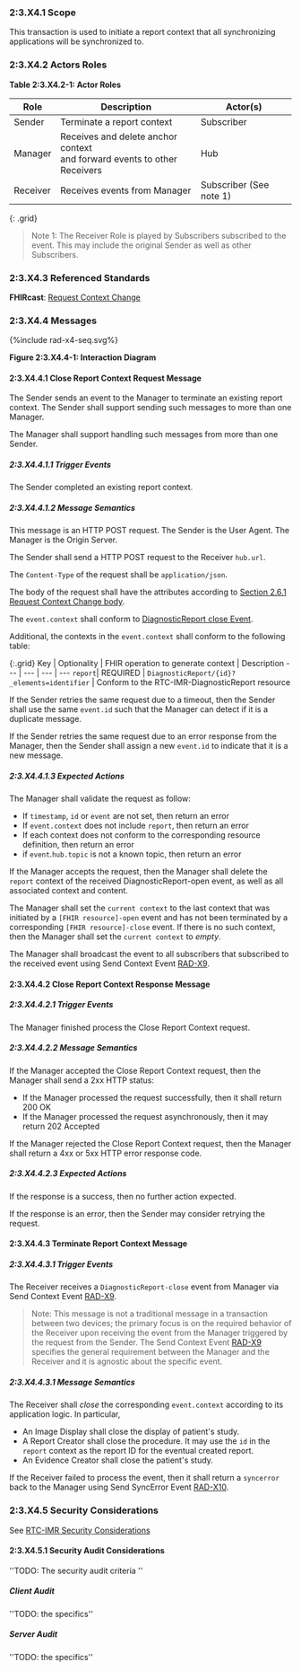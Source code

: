 ### 2:3.X4.1 Scope

This transaction is used to initiate a report context that all synchronizing applications will be synchronized to.

### 2:3.X4.2 Actors Roles

**Table 2:3.X4.2-1: Actor Roles**

| Role | Description | Actor(s) |
|------|-------------|----------|
| Sender | Terminate a report context | Subscriber |
| Manager | Receives and delete anchor context<br>and forward events to other Receivers | Hub |
| Receiver | Receives events from Manager | Subscriber (See note 1) |
{: .grid}

> Note 1: The Receiver Role is played by Subscribers subscribed to the event. This may include the original Sender as well as other Subscribers.

### 2:3.X4.3 Referenced Standards

**FHIRcast**: [Request Context Change](https://build.fhir.org/ig/HL7/fhircast-docs/2-6-RequestContextChange.html#request-context-change)

### 2:3.X4.4 Messages

<div>
{%include rad-x4-seq.svg%}
</div>

<div style="clear: left"/>

**Figure 2:3.X4.4-1: Interaction Diagram**

#### 2:3.X4.4.1 Close Report Context Request Message
The Sender sends an event to the Manager to terminate an existing report context. The Sender shall support sending such messages to more than one Manager.

The Manager shall support handling such messages from more than one Sender. 

##### 2:3.X4.4.1.1 Trigger Events

The Sender completed an existing report context.

##### 2:3.X4.4.1.2 Message Semantics

This message is an HTTP POST request. The Sender is the User Agent. The Manager is the Origin Server.

The Sender shall send a HTTP POST request to the Receiver `hub.url`.

The `Content-Type` of the request shall be `application/json`.

The body of the request shall have the attributes according to [Section 2.6.1 Request Context Change body](https://build.fhir.org/ig/HL7/fhircast-docs/2-6-RequestContextChange.html#request-context-change-body).

The `event.context` shall conform to [DiagnosticReport close Event](https://build.fhir.org/ig/HL7/fhircast-docs/3-6-2-diagnosticreport-close.html).

Additional, the contexts in the `event.context` shall conform to the following table:

{:.grid}
Key | Optionality | FHIR operation to generate context | Description
--- | --- | --- | ---
`report`| REQUIRED | `DiagnosticReport/{id}?_elements=identifier` | Conform to the RTC-IMR-DiagnosticReport resource

If the Sender retries the same request due to a timeout, then the Sender shall use the same `event.id` such that the Manager can detect if it is a duplicate message.

If the Sender retries the same request due to an error response from the Manager, then the Sender shall assign a new `event.id` to indicate that it is a new message.

##### 2:3.X4.4.1.3 Expected Actions

The Manager shall validate the request as follow:

* If `timestamp`, `id` or `event` are not set, then return an error
* If `event.context` does not include `report`, then return an error
* If each context does not conform to the corresponding resource definition, then return an error
* if `event`.`hub.topic` is not a known topic, then return an error

If the Manager accepts the request, then the Manager shall delete the `report` context of the received DiagnosticReport-open event, as well as all associated context and content.

The Manager shall set the `current context` to the last context that was initiated by a `[FHIR resource]-open` event and has not been terminated by a corresponding `[FHIR resource]-close` event. If there is no such context, then the Manager shall set the `current context` to *empty*.

The Manager shall broadcast the event to all subscribers that subscribed to the received event using Send Context Event [RAD-X9](rad-x9.html).

#### 2:3.X4.4.2 Close Report Context Response Message

##### 2:3.X4.4.2.1 Trigger Events

The Manager finished process the Close Report Context request.

##### 2:3.X4.4.2.2 Message Semantics

If the Manager accepted the Close Report Context request, then the Manager shall send a 2xx HTTP status:

* If the Manager processed the request successfully, then it shall return 200 OK
* If the Manager processed the request asynchronously, then it may return 202 Accepted

If the Manager rejected the Close Report Context request, then the Manager shall return a 4xx or 5xx HTTP error response code.

##### 2:3.X4.4.2.3 Expected Actions

If the response is a success, then no further action expected.

If the response is an error, then the Sender may consider retrying the request.

#### 2:3.X4.4.3 Terminate Report Context Message

##### 2:3.X4.4.3.1 Trigger Events

The Receiver receives a `DiagnosticReport-close` event from Manager via Send Context Event [RAD-X9](rad-x9.html).

> Note: This message is not a traditional message in a transaction between two devices; the primary focus is on the required behavior of the Receiver upon receiving the event from the Manager triggered by the request from the Sender. The Send Context Event [RAD-X9](rad-x9.html) specifies the general requirement between the Manager and the Receiver and it is agnostic about the specific event.

##### 2:3.X4.4.3.1 Message Semantics

The Receiver shall *close* the corresponding `event.context` according to its application logic. In particular,
- An Image Display shall close the display of patient's study.
- A Report Creator shall close the procedure. It may use the `id` in the `report` context as the report ID for the eventual created report.
- An Evidence Creator shall close the patient's study.

If the Receiver failed to process the event, then it shall return a `syncerror` back to the Manager using Send SyncError Event [RAD-X10](rad-10.html).

### 2:3.X4.5 Security Considerations

See [RTC-IMR Security Considerations](volume-1.html#1xx5-rtc-imr-security-considerations)

#### 2:3.X4.5.1 Security Audit Considerations

''TODO: The security audit criteria ''

##### Client Audit 

''TODO: the specifics''

##### Server Audit 

''TODO: the specifics''
